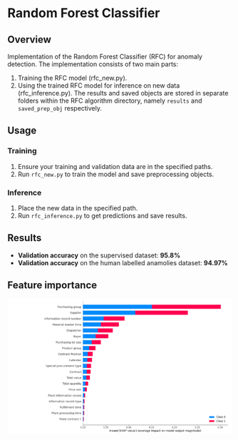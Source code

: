 # Random Forest Classifier 

## Overview
Implementation of the Random Forest Classifier (RFC) for anomaly detection. The implementation consists of two main parts:
1. Training the RFC model (rfc_new.py).
2. Using the trained RFC model for inference on new data (rfc_inference.py).
The results and saved objects are stored in separate folders within the RFC algorithm directory, namely `results` and `saved_prep_obj` respectively.

## Usage 

### Training
1. Ensure your training and validation data are in the specified paths.
2. Run `rfc_new.py` to train the model and save preprocessing objects.

### Inference
1. Place the new data in the specified path.
2. Run `rfc_inference.py` to get predictions and save results.

## Results
- **Validation accuracy** on the supervised dataset: **95.8%**
- **Validation accuracy** on the human labelled anamolies dataset: **94.97%**

## Feature importance
![image](SHAP_random_forest.png)


